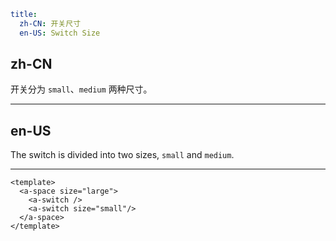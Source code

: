 ```yaml
title:
  zh-CN: 开关尺寸
  en-US: Switch Size
```

## zh-CN

开关分为 `small`、`medium` 两种尺寸。

---

## en-US

The switch is divided into two sizes, `small` and `medium`.

---

```vue
<template>
  <a-space size="large">
    <a-switch />
    <a-switch size="small"/>
  </a-space>
</template>
```
